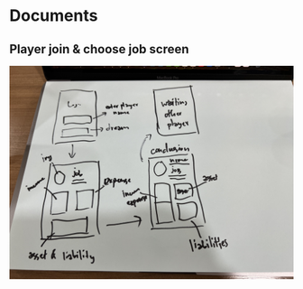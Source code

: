 # Documents

## Player join & choose job screen

![wire frame choose job](https://github.com/coregatekit/cashflow-balance-sheet/blob/main/documents/wireframe/choose_job.jpg?raw=true)
